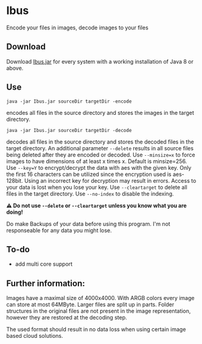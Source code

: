 # Ibus

Encode your files in images, decode images to your files

## Download 

Download [Ibus.jar](download/) for every system with a working installation of Java 8 or above.

## Use

`java -jar Ibus.jar sourceDir targetDir -encode`

encodes all files in the source directory and stores the images in the target directory.

`java -jar Ibus.jar sourceDir targetDir -decode`

decodes all files in the source directory and stores the decoded files in the target directory.
An additional parameter `--delete` results in all source files being deleted after they are encoded or decoded.
Use `--minsize=x` to force images to have dimensions of at least x times x. Default is minsize=256.
Use `--key=Y` to encrypt/decrypt the data with aes with the given key. Only the first 16 characters can be utilized since the encryption used is aes-128bit.
Using an incorrect key for decryption may result in errors. Access to your data is lost when you lose your key.
Use `--cleartarget` to delete all files in the target directory.
Use  `--no-index` to disable the indexing.

**:warning: Do not use `--delete` or `--cleartarget` unless you know what you are doing!**

Do make Backups of your data before using this program. I'm not responseable for any data you might lose.

## To-do

- add multi core support

## Further information:

Images have a maximal size of 4000x4000. With ARGB colors every image can store at most 64MByte. Larger files are split up in parts.
Folder structures in the original files are not present in the image representation, however they are restored at the decoding step.

The used format should result in no data loss when using certain image based cloud solutions.
